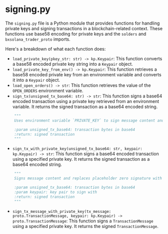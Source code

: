 # signing.py

The `signing.py` file is a Python module that provides functions for handling private keys and signing transactions in a blockchain-related context. These functions use base58 encoding for private keys and the `solders` and `bxsolana_trader_proto` imports.

Here's a breakdown of what each function does:

* `load_private_key(pkey_str: str) -> kp.Keypair`: This function converts a base58 encoded private key string into a `Keypair` object.
* `load_private_key_from_env() -> kp.Keypair`: This function retrieves a base58 encoded private key from an environment variable and converts it into a `Keypair` object.
* `load_open_orders() -> str`: This function retrieves the value of the `OPEN_ORDERS` environment variable.
* `sign_tx(unsigned_tx_base64: str) -> str`: This function signs a base64 encoded transaction using a private key retrieved from an environment variable. It returns the signed transaction as a base64 encoded string.

```python
    """
    Uses environment variable `PRIVATE_KEY` to sign message content and replace zero signatures.

    :param unsigned_tx_base64: transaction bytes in base64
    :return: signed transaction
    """

```

* `sign_tx_with_private_key(unsigned_tx_base64: str, keypair: kp.Keypair) -> str`: This function signs a base64 encoded transaction using a specified private key. It returns the signed transaction as a base64 encoded string.

```python
    """
    Signs message content and replaces placeholder zero signature with signature.

    :param unsigned_tx_base64: transaction bytes in base64
    :param keypair: key pair to sign with
    :return: signed transaction
    """
```

* `sign_tx_message_with_private_key(tx_message: proto.TransactionMessage, keypair: kp.Keypair) -> proto.TransactionMessage`: This function signs a `TransactionMessage` using a specified private key. It returns the signed `TransactionMessage`.

